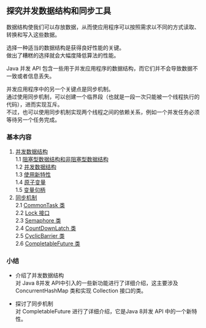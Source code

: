 ## 探究并发数据结构和同步工具
数据结构使我们可以存放数据，从而使应用程序可以按照需求以不同的方式读取、转换和写入这些数据。  

选择一种适当的数据结构是获得良好性能的关键。  
做出了糟糕的选择就会大幅度降低算法的性能。  

Java 并发 API 包含一些用于并发应用程序的数据结构，而它们并不会导致数据不一致或者信息丢失。

并发应用程序中的另一个关键点是同步机制。  
通过使用同步机制，可以创建一个临界段（也就是一段一次只能被一个线程执行的代码），进而实现互斥。  
不过，也可以使用同步机制实现两个线程之间的依赖关系，例如一个并发任务必须等待另一个任务完成。


### 基本内容
1.	[并发数据结构](C10并发数据结构.md)  
1.1	[阻塞型数据结构和非阻塞型数据结构](C11.阻塞型数据结构和非阻塞型数据结构.md)  
1.2	[并发数据结构](C12.并发数据结构.md)  
1.3	[使用新特性](C13.使用新特性.md)  
1.4	[原子变量](C14.原子变量.md)  
1.5	[变量句柄](C15.变量句柄.md)  
2.	[同步机制](C20同步机制.md)  
2.1	[CommonTask 类](C21.CommonTask类.md)  
2.2	[Lock 接口](C22.Lock接口.md)  
2.3	[Semaphore 类](C23.Semaphore类.md)  
2.4	[CountDownLatch 类](C24.CountDownLatch类.md)  
2.5	[CyclicBarrier 类](C25.CyclicBarrier类.md)  
2.6	[CompletableFuture 类](C26.CompletableFuture类.md)  

### 小结
-	介绍了并发数据结构  
对 Java 8并发 API中引入的一些新功能进行了详细介绍，这主要涉及 ConcurrentHashMap 类和实现 Collection 接口的类。

-	探讨了同步机制  
对 CompletableFuture 进行了详细介绍，它是Java 8并发 API 中的一个新特性。
